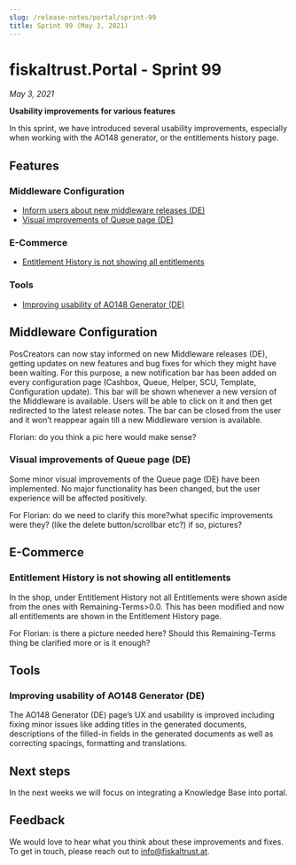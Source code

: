 ```yaml
---
slug: /release-notes/portal/sprint-99
title: Sprint 99 (May 3, 2021)
---
```


# fiskaltrust.Portal - Sprint 99
_May 3, 2021_

**Usability improvements for various features**

In this sprint, we have introduced several usability improvements, especially when working with the AO148 generator, or the entitlements history page.

## Features

### Middleware Configuration
- [Inform users about new middleware releases (DE)](#inform-users-about-new-middleware-releases-de)
- [Visual improvements of Queue page (DE)](#visual-improvements-of-queue-page-de)

### E-Commerce 
- [Entitlement History is not showing all entitlements](#entitlement-history-is-not-showing-all-entitlements)

### Tools
- [Improving usability of AO148 Generator (DE)](#improving-usability-of-ao148-generator-de)

## Middleware Configuration

PosCreators can now stay informed on new Middleware releases (DE), getting updates on new features and bug fixes for which they might have been waiting. For this purpose, a new notification bar has been added on every configuration page (Cashbox, Queue, Helper, SCU, Template, Configuration update). This bar will be shown whenever a new version of the Middleware is available. Users will be able to click on it and then get redirected to the latest release notes. The bar can be closed from the user and it won’t reappear again till a new Middleware version is available.
 
 Florian: do you think a pic here would make sense?

### Visual improvements of Queue page (DE)
 
Some minor visual improvements of the Queue page (DE) have been implemented. No major functionality has been changed, but the user experience will be affected positively.
 
For Florian: do we need to clarify this more?what specific improvements were they? (like the delete button/scrollbar etc?) if so, pictures?


## E-Commerce

### Entitlement History is not showing all entitlements

In the shop, under Entitlement History not all Entitlements were shown aside from the ones with Remaining-Terms>0.0. This has been modified and now all entitlements are shown in the Entitlement History page.
 
For Florian: is there a picture needed here? Should this Remaining-Terms thing be clarified more or is it enough?

## Tools

### Improving usability of AO148 Generator (DE)
 
The AO148 Generator (DE) page’s UX and usability is improved including fixing minor issues like adding titles in the generated documents, descriptions of the filled-in fields in the generated documents as well as correcting spacings, formatting and translations.


## Next steps
In the next weeks we will focus on integrating a Knowledge Base into portal.

## Feedback
We would love to hear what you think about these improvements and fixes. To get in touch, please reach out to [info@fiskaltrust.at](mailto:info@fiskaltrust.at).
